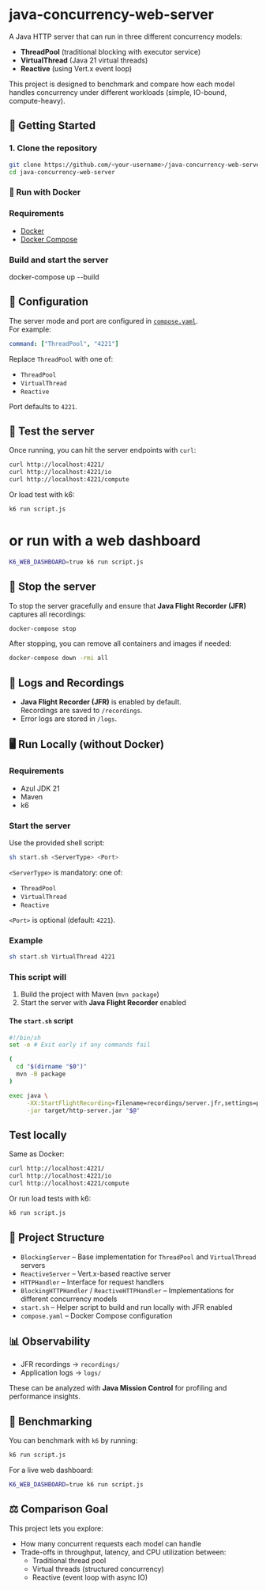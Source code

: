 # java-concurrency-web-server

A Java HTTP server that can run in three different concurrency models:  
- **ThreadPool** (traditional blocking with executor service)  
- **VirtualThread** (Java 21 virtual threads)  
- **Reactive** (using Vert.x event loop)  

This project is designed to benchmark and compare how each model handles concurrency under different workloads (simple, IO-bound, compute-heavy).

## 🚀 Getting Started

### 1. Clone the repository
```bash
git clone https://github.com/<your-username>/java-concurrency-web-server.git
cd java-concurrency-web-server
```
### 🐳 Run with Docker

### Requirements
- [Docker](https://docs.docker.com/get-docker/)  
- [Docker Compose](https://docs.docker.com/compose/)

### Build and start the server
docker-compose up --build

## 🔧 Configuration

The server mode and port are configured in [`compose.yaml`](./compose.yaml).  
For example:

```yaml
command: ["ThreadPool", "4221"]
```

Replace `ThreadPool` with one of:

- `ThreadPool`
- `VirtualThread`
- `Reactive`

Port defaults to `4221`.

## 🧪 Test the server

Once running, you can hit the server endpoints with `curl`:

```bash
curl http://localhost:4221/
curl http://localhost:4221/io
curl http://localhost:4221/compute
```

Or load test with k6:

```bash
k6 run script.js
```
# or run with a web dashboard
```bash
K6_WEB_DASHBOARD=true k6 run script.js
```
## 🛑 Stop the server

To stop the server gracefully and ensure that **Java Flight Recorder (JFR)** captures all recordings:

```bash
docker-compose stop
```
After stopping, you can remove all containers and images if needed:
```bash
docker-compose down -rmi all
```
## 📂 Logs and Recordings

- **Java Flight Recorder (JFR)** is enabled by default.  
  Recordings are saved to `/recordings`.  
- Error logs are stored in `/logs`.

## 🖥️ Run Locally (without Docker)

### Requirements
- Azul JDK 21  
- Maven  
- k6  

### Start the server

Use the provided shell script:

```bash
sh start.sh <ServerType> <Port>
```
`<ServerType>` is mandatory: one of:

- `ThreadPool`
- `VirtualThread`
- `Reactive`

`<Port>` is optional (default: `4221`).

### Example

```bash
sh start.sh VirtualThread 4221
```

### This script will

1. Build the project with Maven (`mvn package`)  
2. Start the server with **Java Flight Recorder** enabled  

#### The `start.sh` script

```sh
#!/bin/sh
set -e # Exit early if any commands fail

(
  cd "$(dirname "$0")"
  mvn -B package
)

exec java \
     -XX:StartFlightRecording=filename=recordings/server.jfr,settings=profile,dumponexit=true,delay=1s \
     -jar target/http-server.jar "$@"
```

## Test locally

Same as Docker:

```bash
curl http://localhost:4221/
curl http://localhost:4221/io
curl http://localhost:4221/compute
```
Or run load tests with k6:

```bash
k6 run script.js
```
## 📂 Project Structure

- `BlockingServer` – Base implementation for `ThreadPool` and `VirtualThread` servers  
- `ReactiveServer` – Vert.x-based reactive server  
- `HTTPHandler` – Interface for request handlers  
- `BlockingHTTPHandler` / `ReactiveHTTPHandler` – Implementations for different concurrency models  
- `start.sh` – Helper script to build and run locally with JFR enabled  
- `compose.yaml` – Docker Compose configuration  

## 📊 Observability

- JFR recordings → `recordings/`  
- Application logs → `logs/`  

These can be analyzed with **Java Mission Control** for profiling and performance insights.

## 🧪 Benchmarking

You can benchmark with `k6` by running:

```bash
k6 run script.js
```
For a live web dashboard:

```bash
K6_WEB_DASHBOARD=true k6 run script.js
```
## ⚖️ Comparison Goal

This project lets you explore:

- How many concurrent requests each model can handle
- Trade-offs in throughput, latency, and CPU utilization between:
  - Traditional thread pool
  - Virtual threads (structured concurrency)
  - Reactive (event loop with async IO)

